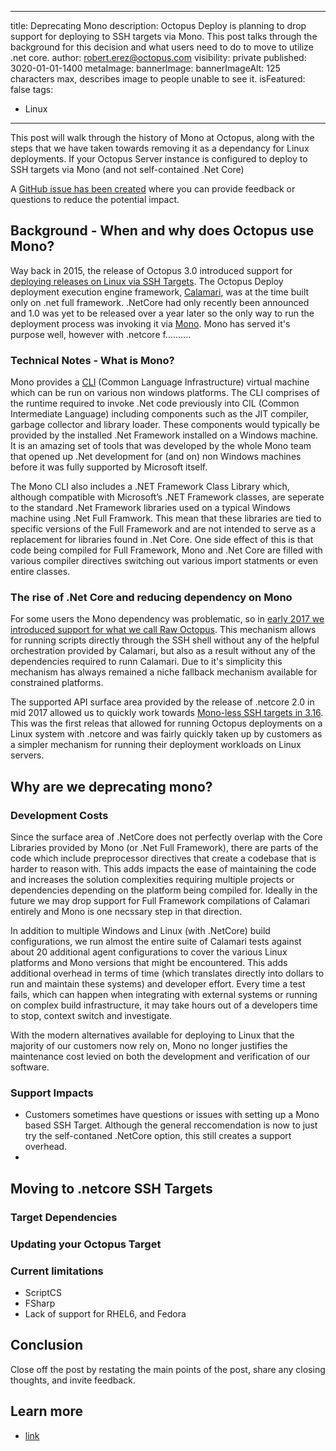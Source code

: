 ---
title: Deprecating Mono
description: Octopus Deploy is planning to drop support for deploying to SSH targets via Mono. This post talks through the background for this decision and what users need to do to move to utilize .net core.
author: robert.erez@octopus.com
visibility: private
published: 3020-01-01-1400
metaImage: 
bannerImage: 
bannerImageAlt: 125 characters max, describes image to people unable to see it.
isFeatured: false
tags: 
  - Linux
----

This post will walk through the history of Mono at Octopus, along with the steps that we have taken towards removing it as a dependancy for Linux deployments.
If your Octopus Server instance is configured to deploy to SSH targets via Mono (and not self-contained .Net Core)

A [GitHub issue has been created](https://github.com/OctopusDeploy/Issues/issues/8146) where you can provide feedback or questions to reduce the potential impact.

## Background - When and why does Octopus use Mono?
Way back in 2015, the release of Octopus 3.0 introduced support for [deploying releases on Linux via SSH Targets](https://octopus.com/blog/deployment-targets-in-octopus-3#multiple-types-of-machines-deployment-targets). The Octopus Deploy deployment execution engine framework, [Calamari](https://github.com/OctopusDeploy/Calamari), was at the time built only on .net full framework. .NetCore had only recently been announced and 1.0 was yet to be released over a year later so the only way to run the deployment process was invoking it via [Mono](https://www.mono-project.com/docs/about-mono/). Mono has served it's purpose well, however with .netcore f..........

### Technical Notes - What is Mono?
Mono provides a [CLI](https://en.wikipedia.org/wiki/Common_Language_Infrastructure) (Common Language Infrastructure) virtual machine which can be run on various non windows platforms. The CLI comprises of the runtime required to invoke .Net code  previously into CIL (Common Intermediate Language)
including components such as the JIT compiler, garbage collector and library loader. These components would typically be provided by the installed .Net Framework installed on a Windows machine. It is an amazing set of tools that was developed by the whole Mono team that opened up .Net development for (and on) non Windows machines before it was fully supported by Microsoft itself.
 
The Mono CLI also includes a .NET Framework Class Library which, although compatible with Microsoft’s .NET Framework classes, are seperate to the standard .Net Framework libraries used on a typical Windows machine using .Net Full Framwork. This mean that these libraries are tied to specific versions of the Full Framework and are not intended to serve as a replacement for libraries found in .Net Core. One side effect of this is that code being compiled for Full Framework, Mono and .Net Core are filled with various compiler directives switching out various import statments or even entire classes. 

### The rise of .Net Core and reducing dependency on Mono
For some users the Mono dependency was problematic, so in [early 2017 we introduced support for what we call Raw Octopus](https://octopus.com/blog/trying-raw-octopus). This mechanism allows for running scripts directly through the SSH shell without any of the helpful orchestration provided by Calamari, but also as a result without any of the dependencies required to runn Calamari. Due to it's simplicity this mechanism has always remained a niche fallback mechanism available for constrained platforms.

The supported API surface area provided by the release of .netcore 2.0 in mid 2017 allowed us to quickly work towards [Mono-less SSH targets in 3.16](https://octopus.com/blog/octopus-release-3-16#ssh-targets-sans-mono). This was the first releas that allowed for running Octopus deployments on a Linux system with .netcore and was fairly quickly taken up by customers as a simpler mechanism for running their deployment workloads on Linux servers.

## Why are we deprecating mono?

### Development Costs
Since the surface area of .NetCore does not perfectly overlap with the Core Libraries provided by Mono (or .Net Full Framework), there are parts of the code which include preprocessor directives that create a codebase that is harder to reason with. This adds impacts the ease of maintaining the code and increases the solution complexities requiring multiple projects or dependencies depending on the platform being compiled for. Ideally in the future we may drop support for Full Framework compilations of Calamari entirely and Mono is one necssary step in that direction.

In addition to multiple Windows and Linux (with .NetCore) build configurations, we run almost the entire suite of Calamari tests against about 20 additional agent configurations to cover the various Linux platforms and Mono versions that might be encountered. This adds additional overhead in terms of time (which translates directly into dollars to run and maintain these systems) and developer effort. Every time a test fails, which can happen when integrating with external systems or running on complex build infrastructure, it may take hours out of a developers time to stop, context switch and investigate.

With the modern alternatives available for deploying to Linux that the majority of our customers now rely on, Mono no longer justifies the maintenance cost levied on both the development and verification of our software.

### Support Impacts
* Customers sometimes have questions or issues with setting up a Mono based SSH Target. Although the general reccomendation is now to just try the self-contaned .NetCore option, this still creates a support overhead.
* 


## Moving to .netcore SSH Targets
### Target Dependencies
### Updating your Octopus Target

### Current limitations
* ScriptCS
* FSharp
* Lack of support for RHEL6, and Fedora

## Conclusion

Close off the post by restating the main points of the post, share any closing thoughts, and invite feedback.

## Learn more

- [link](https://www.example.com/resource)
